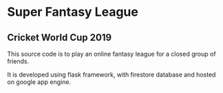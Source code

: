 # Super Fantasy League
## Cricket World Cup 2019
This source code is to play an online fantasy league for a closed group of friends.

It is developed using flask framework, with firestore database and hosted on google app engine.